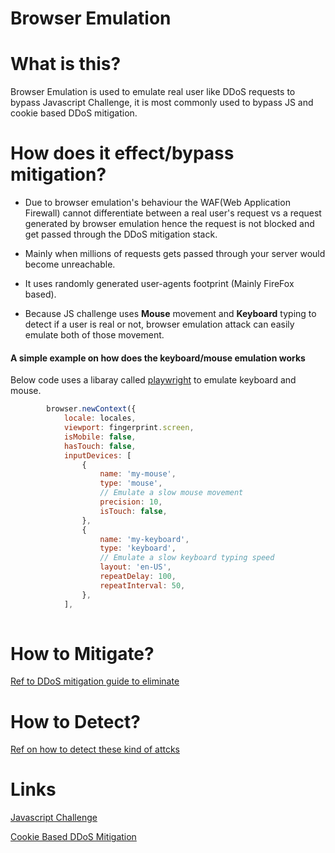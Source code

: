 # Browser Emulation

# What is this?

Browser Emulation is used to emulate real user like  DDoS requests to bypass Javascript Challenge, it is most commonly used to bypass JS and cookie based DDoS mitigation.

# How does it effect/bypass mitigation?

* Due to browser emulation's behaviour the WAF(Web Application Firewall) cannot differentiate between a real user's request vs a request generated by browser emulation hence the request is not blocked and get passed through the DDoS mitigation stack.

* Mainly when millions of requests gets passed through your server would become unreachable.

*  It uses randomly generated user-agents footprint (Mainly FireFox based).

* Because JS challenge uses **Mouse** movement and **Keyboard** typing to detect if a user is real or not, browser emulation attack can easily emulate both of those movement.


#### A simple example on how does the keyboard/mouse emulation works

Below code uses a libaray called [playwright](https://playwright.dev/docs/api/class-browser) to emulate keyboard and mouse.

```javascript
        browser.newContext({
            locale: locales,
            viewport: fingerprint.screen,
            isMobile: false,
            hasTouch: false,
            inputDevices: [
                {
                    name: 'my-mouse',
                    type: 'mouse',
                    // Emulate a slow mouse movement
                    precision: 10,
                    isTouch: false,
                },
                {
                    name: 'my-keyboard',
                    type: 'keyboard',
                    // Emulate a slow keyboard typing speed
                    layout: 'en-US',
                    repeatDelay: 100,
                    repeatInterval: 50,
                },
            ],
          
```



# How to Mitigate?

[Ref to DDoS mitigation guide to eliminate](mitigation/browser-emulation-mitigate.md)

# How to Detect?

[Ref on how to detect these kind of attcks](detection/browser-emulation-detect.md)

# Links
[Javascript Challenge](https://nginx-extras.getpagespeed.com/modules/js-challenge/)

[Cookie Based DDoS Mitigation](https://nginx-extras.getpagespeed.com/modules/testcookie/)
